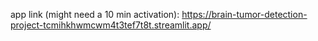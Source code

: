 app link (might need a 10 min activation):
https://brain-tumor-detection-project-tcmihkhwmcwm4t3tef7t8t.streamlit.app/
